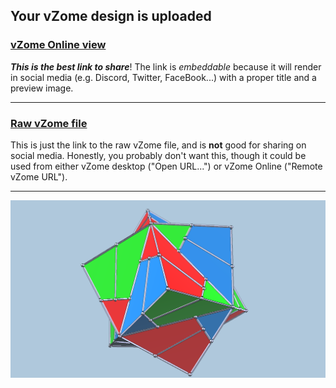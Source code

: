 ## Your vZome design is uploaded

### [vZome Online view][embed]

***This is the best link to share***!  The link is *embeddable* because it will render in social media (e.g. Discord, Twitter, FaceBook...) with a proper title and a preview image.

---

### [Raw vZome file][raw]

This is just the link to the raw vZome file, and is **not** good for
sharing on social media.
Honestly, you probably don't want this, though it could be used from either
vZome desktop ("Open URL...") or vZome Online ("Remote vZome URL").

---

![Image](<Stellated-Octahedron-Origami-Sonobe.png>)


[embed]: <https://vzome.com/app/embed.py?url=https://raw.githubusercontent.com/david-hall/vzome-sharing/main/2021/07/13/03-11-06-Stellated-Octahedron-Origami-Sonobe/Stellated-Octahedron-Origami-Sonobe.vZome>
[raw]: <https://raw.githubusercontent.com/david-hall/vzome-sharing/main/2021/07/13/03-11-06-Stellated-Octahedron-Origami-Sonobe/Stellated-Octahedron-Origami-Sonobe.vZome>
